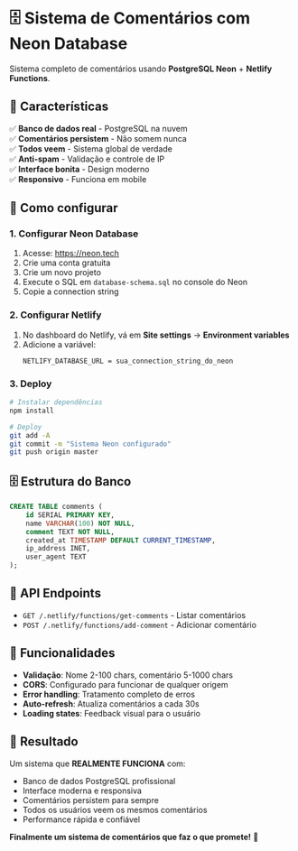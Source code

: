 # 🗄️ Sistema de Comentários com Neon Database

Sistema completo de comentários usando **PostgreSQL Neon** + **Netlify Functions**.

## 🎯 Características

✅ **Banco de dados real** - PostgreSQL na nuvem  
✅ **Comentários persistem** - Não somem nunca  
✅ **Todos veem** - Sistema global de verdade  
✅ **Anti-spam** - Validação e controle de IP  
✅ **Interface bonita** - Design moderno  
✅ **Responsivo** - Funciona em mobile  

## 🚀 Como configurar

### 1. Configurar Neon Database

1. Acesse: https://neon.tech
2. Crie uma conta gratuita
3. Crie um novo projeto
4. Execute o SQL em `database-schema.sql` no console do Neon
5. Copie a connection string

### 2. Configurar Netlify

1. No dashboard do Netlify, vá em **Site settings** → **Environment variables**
2. Adicione a variável:
   ```
   NETLIFY_DATABASE_URL = sua_connection_string_do_neon
   ```

### 3. Deploy

```bash
# Instalar dependências
npm install

# Deploy
git add -A
git commit -m "Sistema Neon configurado"
git push origin master
```

## 🗄️ Estrutura do Banco

```sql
CREATE TABLE comments (
    id SERIAL PRIMARY KEY,
    name VARCHAR(100) NOT NULL,
    comment TEXT NOT NULL,
    created_at TIMESTAMP DEFAULT CURRENT_TIMESTAMP,
    ip_address INET,
    user_agent TEXT
);
```

## 📡 API Endpoints

- `GET /.netlify/functions/get-comments` - Listar comentários
- `POST /.netlify/functions/add-comment` - Adicionar comentário

## 🔧 Funcionalidades

- **Validação**: Nome 2-100 chars, comentário 5-1000 chars
- **CORS**: Configurado para funcionar de qualquer origem  
- **Error handling**: Tratamento completo de erros
- **Auto-refresh**: Atualiza comentários a cada 30s
- **Loading states**: Feedback visual para o usuário

## 🎉 Resultado

Um sistema que **REALMENTE FUNCIONA** com:
- Banco de dados PostgreSQL profissional
- Interface moderna e responsiva  
- Comentários persistem para sempre
- Todos os usuários veem os mesmos comentários
- Performance rápida e confiável

**Finalmente um sistema de comentários que faz o que promete!** 🚀
